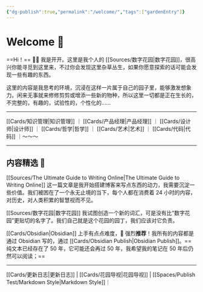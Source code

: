 ```yaml
---
{"dg-publish":true,"permalink":"/welcome/","tags":["gardenEntry"]}
---
```



# Welcome 🌱

==Hi！== 👋🏻 我是开开。这里是我个人的 [[Sources/数字花园\|数字花园]]，很高兴你能寻觅到这里来，不过你会发现这里杂草丛生，如果你愿意探索的话可能会发现一些有趣的东西。

这里的内容是我思考的环境，沉浸在这样一片属于自己的园子里，能够激发想象力。闲来无事就来修修剪剪或增添一些新的物种，所以这里一切都是正在生长的，不完整的，有趣的，试验性的，个性化的……

---

[[Cards/知识管理\|知识管理]] ｜ [[Cards/产品经理\|产品经理]] ｜ [[Cards/设计师\|设计师]] ｜ [[Cards/哲学\|哲学]] ｜ [[Cards/艺术\|艺术]] ｜ [[Cards/代码\|代码]] ｜～～～

---

## 内容精选  🎉

[[Sources/The Ultimate Guide to Writing Online\|The Ultimate Guide to Writing Online]]
这一篇文章是我开始搭建博客来写点东西的动力，我需要沉淀一些价值。我们被困在了一个永无止境的当下，每个人都在消费着 24 小时的内容，对历史，对人类积累的智慧视而不见。
 
[[Sources/数字花园\|数字花园]]
我试图创造一个新的词汇，可是没有比“数字花园”更贴切的名字了。我们自己就是这个花园的园丁，我们应该对它负责。

[[Cards/Obsidian\|Obsidian]]
上手有点点难度，🌟 强烈**推荐**！我所有的内容都是通过 Obsidian 写的，通过 [[Cards/Obsidian Publish\|Obsidian Publish]]。==纯文本已经存在了 50 年，它可能还会再过 50 年，我希望我的笔记在 50 年后仍然可以阅读；==

---

[[Cards/更新日志\|更新日志]] |  [[Cards/花园导视\|花园导视]] | [[Spaces/Publish Test/Markdown Style\|Markdown Style]]｜